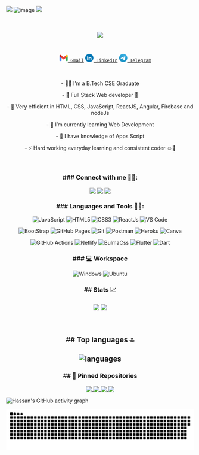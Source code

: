![](https://komarev.com/ghpvc/?username=killshotxd&style=for-the-badge&color=0891b2&labelColor=1c1917)
![image](https://user-images.githubusercontent.com/62786689/158386822-5355a031-0754-486c-b810-7c51c8f78fd1.png)
<a href="https://www.github.com/killshotxd" target="_blank" rel="noreferrer"><img
src="https://img.shields.io/github/followers/killshotxd?logo=github&style=for-the-badge&color=0891b2&labelColor=1c1917" /></a>


<h1 align="center">
  <a href="https://git.io/typing-svg">
    <img src="https://readme-typing-svg.herokuapp.com/?lines=Hello,+There!+👋;This+is+Mohd+Hassan....;A.k.a+Killshotxd...;Nice+to+meet+you!&center=true&size=30">
  </a>
</h1>

<p align="center">
  <code>
    <a href="mailto:hassanansari211@gmail.com" title="Gmail"><img width="22" src="https://github.com/manjotsidhu/manjotsidhu/blob/master/icons/Gmail.png"> Gmail</a></code>
    <code><a href="https://linkedin.com/in/mohd-hassan-11707a223" title="Gmail"><img width="22" src="https://github.com/manjotsidhu/manjotsidhu/blob/master/icons/LinkedIN.png"> LinkedIn</a></code>
    <code><a href="https://t.me/killshotxd" title="Gmail"><img width="22" src="https://github.com/manjotsidhu/manjotsidhu/blob/master/icons/Telegram.png"> Telegram</a></code>
</p>
<br />

<div align="center"><p>- 👨‍🎓 I’m a B.Tech CSE Graduate</p>
<p>- 🌱 Full Stack Web developer 🚀</p>
<p>- 🔭 Very efficient in HTML, CSS, JavaScript, ReactJS, Angular, Firebase and nodeJs</p>
<p>- 🌱 I’m currently learning Web Development</p>
<p>- 🌱 I have knowledge of Apps Script</p>
<p>- ⚡ Hard working everyday learning and consistent coder ☺🤍</p>
</div>

<br />

<div align="center">
  <h3>### Connect with me 🧑🏻‍:</h3>

<a href="https://www.facebook.com/profile.php?id=100007733971393" target="blank"><img align="center" src="https://img.shields.io/badge/Facebook-E34F26?style=for-the-badge&logo=facebook&logoColor=white" /></a>
<a href="https://www.linkedin.com/in/mohd-hassan-11707a223/" target="blank"><img align="center" src="https://img.shields.io/badge/Linkedin-1572B6?style=for-the-badge&logo=linkedin&logoColor=white" /></a>
<a href="https://www.instagram.com/ihassanansari/" target="blank"><img align="center" src="https://img.shields.io/badge/Instagram-4c68d7?style=for-the-badge&logo=instagram&logoColor=white" /></a>
</div>

<div align="center">
  <h3>### Languages and Tools 🧩🚀:</h3>

![JavaScript](https://img.shields.io/badge/JavaScript-323330?style=for-the-badge&logo=javascript&logoColor=F7DF1E)
![HTML5](https://img.shields.io/badge/HTML5-E34F26?style=for-the-badge&logo=html5&logoColor=white)
![CSS3](https://img.shields.io/badge/CSS3-1572B6?style=for-the-badge&logo=css3&logoColor=white)
![ReactJs](https://img.shields.io/badge/ReactJs-7952B3?style=for-the-badge&logo=react&logoColor=white)
![VS Code](https://img.shields.io/badge/Visual_Studio_Code-violet?style=for-the-badge&logo=visual%20studio%20code&logoColor=white)

![BootStrap](https://img.shields.io/badge/Bootstrap-violet?style=for-the-badge&logo=bootstrap&logoColor=white)
![GitHub Pages](https://img.shields.io/badge/GitHub_Pages-100000?style=for-the-badge&logo=github&logoColor=white)
![Git](https://img.shields.io/badge/Git-F05032?style=for-the-badge&logo=git&logoColor=white)
![Postman](https://img.shields.io/badge/Postman-FF6C37?style=for-the-badge&logo=Postman&logoColor=white)
![Heroku](https://img.shields.io/badge/Heroku-430098?style=for-the-badge&logo=heroku&logoColor=white)
![Canva](https://img.shields.io/badge/Canva-%2300C4CC.svg?&style=for-the-badge&logo=Canva&logoColor=white)

![GitHub Actions](https://img.shields.io/badge/GitHub_Actions-2088FF?style=for-the-badge&logo=github-actions&logoColor=white)
![Netlify](https://img.shields.io/badge/Netlify-00C7B7?style=for-the-badge&logo=netlify&logoColor=white)
![BulmaCss](https://img.shields.io/badge/Bulma-FF6C37?style=for-the-badge&logo=bulma&logoColor=white)
![Flutter](https://img.shields.io/badge/Flutter-1572B6?style=for-the-badge&logo=flutter&logoColor=white)
![Dart](https://img.shields.io/badge/Dart-1572B6?style=for-the-badge&logo=dart&logoColor=white)

</div>

<div align="center">
  <h3>### 💻 Workspace</h3>

![Windows](https://img.shields.io/badge/Windows-0078D6?style=for-the-badge&logo=windows&logoColor=white)
![Ubuntu](https://img.shields.io/badge/Ubuntu-E95420?style=for-the-badge&logo=ubuntu&logoColor=white)
</div>


<h3 align="center"> ## Stats 📈 <h3>

<p align="center">
<a>
  <img width="48%" src="https://github-readme-streak-stats.herokuapp.com?user=killshotxd&theme=radical&hide_border=true&date_format=M%20j%5B%2C%20Y%5D" />
</a><a>
  <img width="48%" src="https://github-readme-stats-killshotxd.vercel.app//api?username=killshotxd&repo=github-readme-stats&hide_border=true&hide=contribs&show_icons=true&theme=radical" />
</a>
</p>
<br>

<div align="center">
<h3> ## Top languages 🔝 <h3>
<img  alt="languages" src="https://github-readme-stats-killshotxd.vercel.app/api/top-langs/?username=killshotxd&layout=compact&hide_border=true&theme=radical" />
</div>

<h3 align="center">## 📕 Pinned Repositories</h3>


<p align="center">

<a href="https://github.com/killshotxd/Project-Manager">
  <img align="center" src="https://github-readme-stats.vercel.app/api/pin/?username=killshotxd&repo=Project-Manager&hide_border=true&theme=radical" />
</a>

<a href="https://github.com/killshotxd/React-Modern-QuizzApp">
  <img align="center" src="https://github-readme-stats.vercel.app/api/pin/?username=killshotxd&repo=React-Modern-QuizzApp&hide_border=true&theme=radical" />
</a>

<a href="https://github.com/killshotxd/React-Quote">
  <img align="center" src="https://github-readme-stats.vercel.app/api/pin/?username=killshotxd&repo=React-Quote&hide_border=true&theme=radical" />
</a>

<a href="https://github.com/killshotxd/React-Music">
  <img align="center" src="https://github-readme-stats.vercel.app/api/pin/?username=killshotxd&repo=React-Music&hide_border=true&theme=radical" />
</a>
</p>


![Hassan's GitHub activity graph](https://activity-graph.herokuapp.com/graph?username=killshotxd&hide_border=true&theme=redical)

<p align="center">
   <img src="https://github.com/killshotxd/svgIcons/blob/main/github-contribution-grid-snake.svg" alt="snake">
</p>
